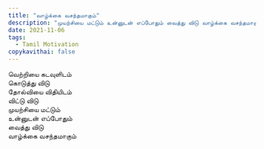 ```yaml
---
title: "வாழ்க்கை வசந்தமாகும்"
description: "முயற்சியை மட்டும் உன்னுடன் எப்போதும் வைத்து விடு வாழ்க்கை வசந்தமாகும்"
date: 2021-11-06
tags:
  - Tamil Motivation
copykavithai: false
---
```


வெற்றியை கடவுளிடம்  
கொடுத்து விடு  
தோல்வியை விதியிடம்  
விட்டு விடு  
முயற்சியை மட்டும்  
உன்னுடன் எப்போதும்  
வைத்து விடு  
வாழ்க்கை வசந்தமாகும்

